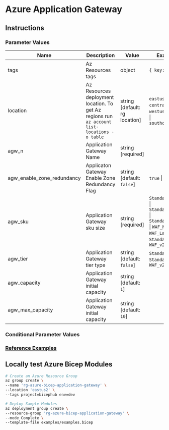 # Azure Application Gateway

## Instructions

### Parameter Values

| Name                       | Description                                                                                  | Value                         | Examples                                                                                                              |
| -------------------------- | -------------------------------------------------------------------------------------------- | ----------------------------- | --------------------------------------------------------------------------------------------------------------------- |
| tags                       | Az Resources tags                                                                            | object                        | `{ key: value }`                                                                                                      |
| location                   | Az Resources deployment location. To get Az regions run `az account list-locations -o table` | string [default: rg location] | `eastus` \| `centralus` \| `westus` \| `westus2` \| `southcentralus`                                                  |
| agw_n                      | Application Gateway Name                                                                     | string [required]             |                                                                                                                       |
| agw_enable_zone_redundancy | Applicaton Gateway Enable Zone Redundancy Flag                                               | string [default: `false`]     | `true` \| `false`                                                                                                     |
| agw_sku                    | Application Gateway sku size                                                                 | string [required]             | `Standard_Small` \| `Standard_Medium` \| `Standard_Large` \| `WAF_Medium` \| `WAF_Large` \| `Standard_v2` \| `WAF_v2` |
| agw_tier                   | Application Gateway tier type                                                                | string [default: `false`]     | `Standard` \| `WAF` \| `Standard_v2` \| `WAF_v2`                                                                      |
| agw_capacity               | Application Gateway initial capacity                                                         | string [default: `1`]         |                                                                                                                       |
| agw_max_capacity           | Application Gateway initial capacity                                                         | string [default: `10`]        |                                                                                                                       |

### Conditional Parameter Values

### [Reference Examples][1]

## Locally test Azure Bicep Modules

```bash
# Create an Azure Resource Group
az group create \
--name 'rg-azure-bicep-application-gateway' \
--location 'eastus2' \
--tags project=bicephub env=dev

# Deploy Sample Modules
az deployment group create \
--resource-group 'rg-azure-bicep-application-gateway' \
--mode Complete \
--template-file examples/examples.bicep
```

[1]: ./examples/examples.bicep

